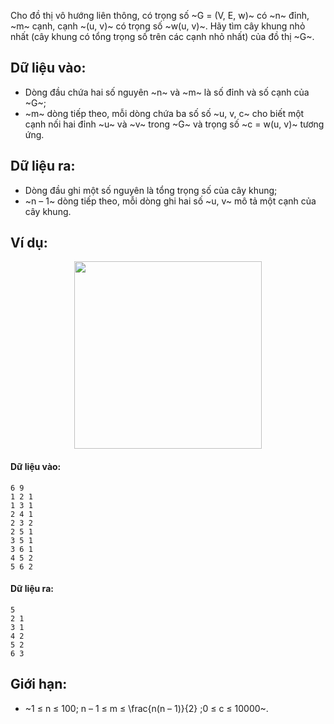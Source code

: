 Cho đồ thị vô hướng liên thông, có trọng số ~G = (V, E, w)~ có ~n~ đỉnh, ~m~ cạnh, cạnh ~(u, v)~ có trọng số ~w(u, v)~. Hãy tìm cây khung nhỏ nhất (cây khung có tổng trọng số trên các cạnh nhỏ nhất) của đồ thị ~G~.

## Dữ liệu vào:
- Dòng đầu chứa hai số nguyên ~n~ và ~m~ là số đỉnh và số cạnh của ~G~;
- ~m~ dòng tiếp theo, mỗi dòng chứa ba số số ~u, v, c~ cho biết một cạnh nối hai đỉnh ~u~ và ~v~ trong ~G~ và trọng số ~c = w(u, v)~ tương ứng.

## Dữ liệu ra:
- Dòng đầu ghi một số nguyên là tổng trọng số của cây khung;
- ~n – 1~ dòng tiếp theo, mỗi dòng ghi hai số ~u, v~ mô tả một cạnh của cây khung. 

## Ví dụ:
<center><img src="/images/problems/553/MPANTREE.svg" width="300px" /></center>

#### Dữ liệu vào:
```
6 9
1 2 1
1 3 1
2 4 1
2 3 2
2 5 1
3 5 1
3 6 1
4 5 2
5 6 2
```

#### Dữ liệu ra:
```
5
2 1
3 1
4 2
5 2
6 3
```

## Giới hạn:
- ~1 ≤ n ≤ 100; n – 1 ≤ m ≤ \frac{n(n – 1)}{2} ;0 ≤ c ≤ 10000~.